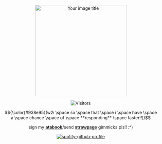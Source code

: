 <div align="center">

<img src="https://files.catbox.moe/gsrerm.webp" alt="Your image title" width="300"/>

![Visitors](https://api.visitorbadge.io/api/visitors?path=LORDOFSCREENS&label=%E2%98%86&labelColor=%23d52a7c&countColor=%23d76b72&style=plastic&labelStyle=none)

$${\color{#938e95}(w2i \space so \space that \space i \space have \space a \space chance \space of \space **responding** \space faster!!)}$$

sign my **[atabook](https://coruscants.atabook.org/)**/send **[strawpage](https://zrankroom.straw.page/)** gimmicks pls!! :^)

[![spotify-github-profile](https://spotify-github-profile.kittinanx.com/api/view?uid=j4je4orn69ob4m7lsnjly67zb&cover_image=true&theme=novatorem&show_offline=true&background_color=121212&interchange=false&bar_color=b3a6e2&bar_color_cover=false)](https://github.com/kittinan/spotify-github-profile)
